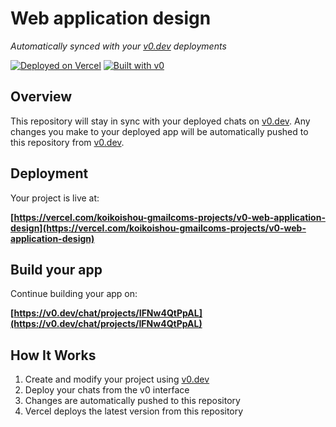 # Web application design

*Automatically synced with your [v0.dev](https://v0.dev) deployments*

[![Deployed on Vercel](https://img.shields.io/badge/Deployed%20on-Vercel-black?style=for-the-badge&logo=vercel)](https://vercel.com/koikoishou-gmailcoms-projects/v0-web-application-design)
[![Built with v0](https://img.shields.io/badge/Built%20with-v0.dev-black?style=for-the-badge)](https://v0.dev/chat/projects/IFNw4QtPpAL)

## Overview

This repository will stay in sync with your deployed chats on [v0.dev](https://v0.dev).
Any changes you make to your deployed app will be automatically pushed to this repository from [v0.dev](https://v0.dev).

## Deployment

Your project is live at:

**[https://vercel.com/koikoishou-gmailcoms-projects/v0-web-application-design](https://vercel.com/koikoishou-gmailcoms-projects/v0-web-application-design)**

## Build your app

Continue building your app on:

**[https://v0.dev/chat/projects/IFNw4QtPpAL](https://v0.dev/chat/projects/IFNw4QtPpAL)**

## How It Works

1. Create and modify your project using [v0.dev](https://v0.dev)
2. Deploy your chats from the v0 interface
3. Changes are automatically pushed to this repository
4. Vercel deploys the latest version from this repository